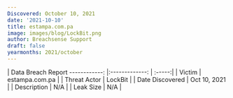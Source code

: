 ```yaml
---
Discovered: October 10, 2021
date: '2021-10-10'
title: estampa.com.pa
image: images/blog/LockBit.png
author: Breachsense Support
draft: false
yearmonths: 2021/october
---
```



| Data Breach Report
------------:   |:-------------:    | :-----:|
| Victim    | estampa.com.pa      | 
| Threat Actor    | LockBit      | 
| Date Discovered    | Oct 10, 2021      | 
| Description    | N/A      | 
| Leak Size    | N/A      | 

